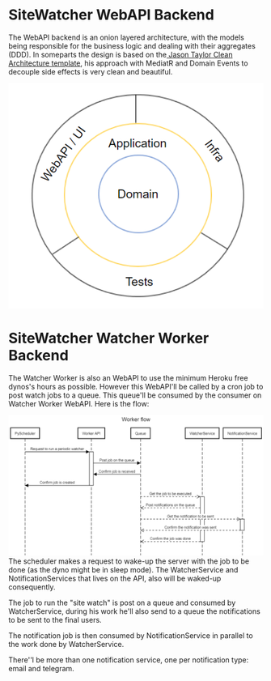 ﻿# SiteWatcher WebAPI Backend
The WebAPI backend is an onion layered architecture, with the models being responsible for the business logic and dealing with their aggregates (DDD).
In someparts the design is based on the[ Jason Taylor Clean Architecture template](https://github.com/jasontaylordev/CleanArchitecture " Jason Taylor Clean Architecture template"), his approach with MediatR and Domain Events to decouple side effects is very clean and beautiful.

[![](https://raw.githubusercontent.com/xilapa/SiteWatcher/main/docs/webapi-backend-architecture.png)](https://raw.githubusercontent.com/xilapa/SiteWatcher/main/docs/webapi-backend-architecture.png)

# SiteWatcher Watcher Worker Backend
The Watcher Worker is also an WebAPI to use the minimum Heroku free dynos's hours as possible. However this WebAPI'll be called by a cron job to post watch jobs to a queue. This queue'll be consumed by the consumer on Watcher Worker WebAPI.
Here is the flow:

[![](https://raw.githubusercontent.com/xilapa/SiteWatcher/main/docs/watcher-worker-flow.png)](https://raw.githubusercontent.com/xilapa/SiteWatcher/main/docs/watcher-worker-flow.png)
The scheduler makes a request to wake-up the server with the job to be done (as the dyno might be in sleep mode). The WatcherService and NotificationServices that lives on the API, also will be waked-up consequently.

The job to run the "site watch" is post on a queue and consumed by WatcherService, during his work he'll also send to a queue the notifications to be sent to the final users.

The notification job is then consumed by NotificationService in parallel to the work done by WatcherService.

There''l be more than one notification service, one per notification type: email and telegram.
